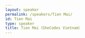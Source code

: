 ```yaml
---
layout: speaker
permalink: /speakers/Tien Mai/
id: Tien Mai
type: speaker
title: Tien Mai（SheCodes Vietnam）
---
```

